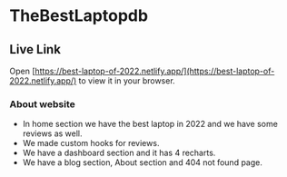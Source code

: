 # TheBestLaptopdb

## Live Link

Open [https://best-laptop-of-2022.netlify.app/](https://best-laptop-of-2022.netlify.app/) to view it in your browser.

### About website

* In home section we have the best laptop in 2022 and we have some reviews as well.
* We made custom hooks for reviews.
* We have a dashboard section and it has 4 recharts.
* We have a blog section, About section and 404 not found page.

